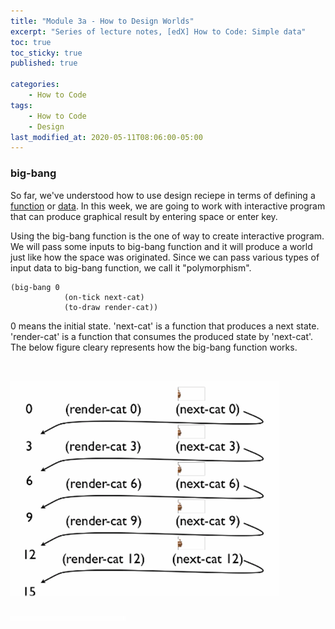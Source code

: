 ```yaml
---
title: "Module 3a - How to Design Worlds"
excerpt: "Series of lecture notes, [edX] How to Code: Simple data"
toc: true
toc_sticky: true
published: true

categories:
    - How to Code
tags:
    - How to Code
    - Design
last_modified_at: 2020-05-11T08:06:00-05:00
---
```


### big-bang

So far, we've understood how to use design reciepe in terms of defining a [function](https://devjunhong.github.io/how%20to%20code/module_1b_how_to_design_functions/) or [data](https://devjunhong.github.io/how%20to%20code/module_2_how_to_design_data/). In this week, we are going to work with interactive program that can produce graphical result by entering space or enter key. 

Using the big-bang function is the one of way to create interactive program. We will pass some inputs to big-bang function and it will produce a world just like how the space was originated. Since we can pass various types of input data to big-bang function, we call it "polymorphism".

```
(big-bang 0
            (on-tick next-cat)
            (to-draw render-cat))
```

0 means the initial state. 'next-cat' is a function that produces a next state. 'render-cat' is a function that consumes the produced state by 'next-cat'. The below figure cleary represents how the big-bang function works. 

![big-bang function](/assets/images/big_bang_works.png)